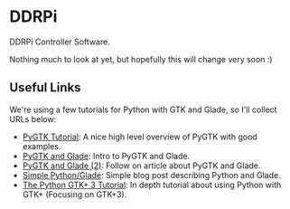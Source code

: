 DDRPi
=====

DDRPi Controller Software.

Nothing much to look at yet, but hopefully this will change very soon :)

Useful Links
------------

We're using a few tutorials for Python with GTK and Glade, so I'll collect URLs below:

 * [PyGTK Tutorial](http://zetcode.com/gui/pygtk/): A nice high level overview of PyGTK with good examples.
 * [PyGTK and Glade](http://www.pygtk.org/articles/pygtk-glade-gui/Creating_a_GUI_using_PyGTK_and_Glade.htm): Intro to PyGTK and Glade.
 * [PyGTK and Glade (2)](http://www.pygtk.org/articles/application-pygtk-glade/Building_an_Application_with_PyGTK_and_Glade.htm): Follow on article about PyGTK and Glade.
 * [Simple Python/Glade](http://www.overclock.net/t/342279/tutorial-using-python-glade-to-create-a-simple-gui-application): Simple blog post describing Python and Glade.
 * [The Python GTK+ 3 Tutorial](http://python-gtk-3-tutorial.readthedocs.org/en/latest/index.html): In depth tutorial about using Python with GTK+ (Focusing on GTK+3).

